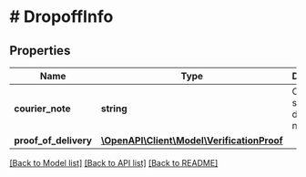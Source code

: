 # # DropoffInfo

## Properties

Name | Type | Description | Notes
------------ | ------------- | ------------- | -------------
**courier_note** | **string** | Courier supplied dropoff note. | [optional]
**proof_of_delivery** | [**\OpenAPI\Client\Model\VerificationProof**](VerificationProof.md) |  | [optional]

[[Back to Model list]](../../README.md#models) [[Back to API list]](../../README.md#endpoints) [[Back to README]](../../README.md)
